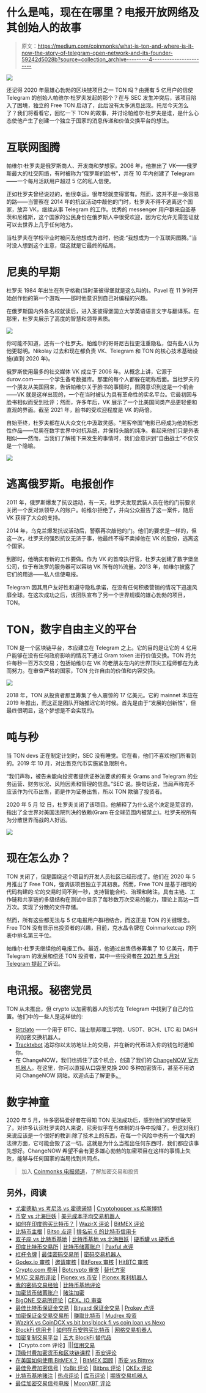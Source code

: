 # 什么是吨，现在在哪里？电报开放网络及其创始人的故事

> 原文：<https://medium.com/coinmonks/what-is-ton-and-where-is-it-now-the-story-of-telegram-open-network-and-its-founder-59242d5028b?source=collection_archive---------4----------------------->

![](img/c67aaa3a56bc3c8e76e9490843edb47b.png)

还记得 2020 年最雄心勃勃的区块链项目之一 TON 吗？由拥有 5 亿用户的信使 Telegram 的创始人帕维尔·杜罗夫发起的那个？在与 SEC 发生冲突后，该项目陷入了困境，独立的 Free TON 启动了，此后没有太多消息出现。托尼今天怎么了？我们将看看它，回忆一下 TON 的故事，并讨论帕维尔·杜罗夫是谁，是什么心态使他产生了创建一个独立于国家的消息传递和价值交换平台的想法。

# 互联网图腾

帕维尔·杜罗夫是俄罗斯商人、开发商和梦想家。2006 年，他推出了 VK——俄罗斯最大的社交网络，有时被称为“俄罗斯的脸书”，并在 10 年内创建了 Telegram——一个每月活跃用户超过 5 亿的私人信使。

正如杜罗夫曾经说过的，他很幸运，很年轻就变得富有。然而，这并不是一条容易的路——当警察在 2014 年的抗议活动中敲他的门时，杜罗夫不得不逃离这个国家，放弃 VK，继续从事 Telegram 的工作。优秀的 messenger 用户群来自圣基茨和尼维斯，这个国家的公民身份在俄罗斯人中很受欢迎，因为它允许无需签证就可以去世界上几乎任何地方。

当杜罗夫在学校毕业时被问及他想成为谁时，他说:“我想成为一个互联网图腾。”当时没人想到这个主意，但这就是它最终的结局。

# 尼奥的早期

杜罗夫 1984 年出生在列宁格勒(当时圣彼得堡就是这么叫的)。Pavel 在 11 岁时开始创作他的第一个游戏——那时他意识到自己对编程的兴趣。

在俄罗斯国内外各名校就读后，进入圣彼得堡国立大学英语语言文字与翻译系。在那里，杜罗夫展示了高度的智慧和领导素质。

![](img/7a25f993c702970f99801f4da0569fb5.png)

你可能不知道，还有一个杜罗夫。帕维尔的哥哥尼古拉更注重隐私，但有些人认为他更聪明。Nikolay 过去和现在都负责 VK、Telegram 和 TON 的核心技术基础设施(直到 2020 年)。

俄罗斯使用最多的社交媒体 VK 成立于 2006 年。从概念上讲，它源于 durov.com——一个学生备考数据库。那里的每个人都躲在昵称后面。当杜罗夫的一个朋友从美国回来，告诉帕维尔关于脸书的事情时，图腾意识到这是一个机会——VK 就是这样出现的，一个在当时被认为具有革命性的实名平台。它最初因与脸书相似而受到批评；然而，许多年后，VK 展示了一个比美国同类产品更轻便和直观的界面。截至 2021 年，脸书的受欢迎程度是 VK 的两倍。

自始至终，杜罗夫都在从大众文化中汲取灵感。“黑客帝国”电影已经成为他的标志性作品——尼奥在数字世界中对抗系统，并保持头脑的纯净。看起来他们只是外表相似——然而，当我们了解接下来发生的事情时，我们会意识到“自由战士”不仅仅是一个隐喻。

![](img/31a2bd8e3f4ce09f45a41bf55435a397.png)

# 逃离俄罗斯。电报创作

2011 年，俄罗斯爆发了抗议运动，有一天，杜罗夫发现武装人员在他的门前要求关闭一个反对派领导人的账户。帕维尔拒绝了，并向公众报告了这一案件，随后 VK 获得了大众的支持。

2014 年，乌克兰爆发抗议活动后，警察再次敲他的门。他们的要求是一样的，但这一次，杜罗夫的强烈抗议无济于事，他最终不得不卖掉他在 VK 的股份，逃离这个国家。

到那时，他确实有新的工作要做。作为 VK 的首席执行官，杜罗夫创建了数字堡垒公司，位于布法罗的服务器可以容纳 VK 所有的⅓流量。2013 年，帕维尔披露了它们的用途——私人信使电报。

Telegram 因其用户友好性和遵守隐私承诺，在没有任何积极营销的情况下迅速风靡全球。在这次成功之后，该团队宣布了另一个世界规模的雄心勃勃的项目，TON。

# TON，数字自由主义的平台

TON 是一个区块链平台，本应建立在 Telegram 之上。它的目的是让它的 4 亿用户能够在没有任何政府影响的情况下通过 Gram token 进行价值交换。TON 将允许每秒一百万次交易；包括帕维尔在 VK 的老朋友在内的世界顶尖工程师都在为此而努力。在审查严格的国家，TON 允许自由的价值和内容交换。

![](img/9eb9af0969a4996016d5086a15947b35.png)

2018 年，TON 从投资者那里筹集了令人震惊的 17 亿美元。它的 mainnet 本应在 2019 年推出，而这正是团队开始推迟它的时候。首先是由于“发展的创新性”，但最终很明显，这个梦想是不会实现的。

# 吨与秒

当 TON devs 正在制定计划时，SEC 没有睡觉。它在看，他们不喜欢他们所看到的。2019 年 10 月，对出售克代币实施紧急限制令。

“我们声称，被告未能向投资者提供证券法要求的有关 Grams and Telegram 的业务运营、财务状况、风险因素和管理的信息。”SEC 说。换句话说，当局声称克不应该作为代币出售，而是作为证券出售，所以 TON 欺骗了投资者。

2020 年 5 月 12 日，杜罗夫关闭了该项目。他解释了为什么这个决定是荒谬的，指出了全世界对美国法院判决的依赖(Gram 在全球范围内被禁止)。杜罗夫祝所有为分散世界而战的人好运。

![](img/5653b05bdf04dcc1c4b8c2722e71a607.png)

# 现在怎么办？

TON 关闭了，但是围绕这个项目的开发人员社区已经形成了。他们在 2020 年 5 月推出了 Free TON，强调该项目独立于其初衷。然而，Free TON 是基于相同的代码构建的:它的交易时间不到一秒，支持智能合约、治理和赌注。具有主链、工作链和共享链的多级结构在测试中显示了每秒数万次交易的能力，理论上高达一百万次。实现了分散的文件存储。

然而，所有这些都无法与 5 亿电报用户群相结合，而这正是 TON 的关键理念。Free TON 没有显示出投资者的兴趣，目前，克水晶令牌在 Coinmarketcap 的列表中排名第三千位。

帕维尔·杜罗夫继续他的电报工作。最近，他通过出售债券筹集了 10 亿美元，用于 Telegram 的发展和偿还 TON 投资者，其中一些投资者[在 2021 年 5 月对 Telegram 提起了](https://www.coindesk.com/investors-in-failed-ton-project-sue-telegram)诉讼。

# 电讯报。秘密党员

TON 从未推出，但 crypto 以加密机器人的形式在 Telegram 中找到了自己的位置。他们中的一些人是这样做的:

*   [Bitzlato](https://t.me/bitzlato) —一个用于 BTC、瑞士联邦理工学院、USDT、BCH、LTC 和 DASH 的加密交换机器人。
*   [Tracktxbot](https://t.me/tracktxbot) 追踪你以太坊地址上的交易，并在新的代币进入你的钱包时通知你。
*   在 ChangeNOW，我们也抓住了这个机会，创造了我们的 [ChangeNOW 官方机器人](https://t.me/ChangeNOW_officialbot)。在这里，你可以直接从口袋里兑换 200 多种加密货币，甚至不用访问 ChangeNOW 网站。欢迎点击了解更多[。](https://changenow.io/blog/exchange-messengers)

# 数字神童

2020 年 5 月，许多密码爱好者在得知 TON 无法成功后，感到他们的梦想破灭了。对许多认识杜罗夫的人来说，尼奥似乎在与体制的斗争中投降了。但这对我们来说应该是一个很好的教训:除了技术上的东西，在每一个风险中也有一个强大的法律方面，它可能会毁了这一切。这就是为什么当推出任何东西时，我们都应该事先想好。ChangeNOW 希望不会有更多雄心勃勃的加密项目在这样的事情上失败，能够与任何国家的当局找到共同点。

> 加入 [Coinmonks 电报频道](https://t.me/coincodecap)，了解加密交易和投资

## 另外，阅读

*   [尤霍德勒 vs 考尼洛 vs 霍德诺特](/coinmonks/youhodler-vs-coinloan-vs-hodlnaut-b1050acde55a) | [Cryptohopper vs 哈斯博特](https://blog.coincodecap.com/cryptohopper-vs-haasbot)
*   [币安 vs 北海巨妖](https://blog.coincodecap.com/binance-vs-kraken) | [美元成本平均交易机器人](https://blog.coincodecap.com/pionex-dca-bot)
*   [如何在印度购买比特币？](/coinmonks/buy-bitcoin-in-india-feb50ddfef94) | [WazirX 评论](/coinmonks/wazirx-review-5c811b074f5b) | [BitMEX 评论](https://blog.coincodecap.com/bitmex-review)
*   [比特币主根](https://blog.coincodecap.com/bitcoin-taproot) | [Bitso 点评](https://blog.coincodecap.com/bitso-review) | [排名前 6 的比特币信用卡](/coinmonks/bitcoin-credit-card-bc8ab6f377c6)
*   [双子座 vs 比特币基地](https://blog.coincodecap.com/gemini-vs-coinbase) | [比特币基地 vs 北海巨妖](https://blog.coincodecap.com/kraken-vs-coinbase) | [硬币罐 vs 硬币点](https://blog.coincodecap.com/coinspot-vs-coinjar)
*   [印度比特币交易所](/coinmonks/bitcoin-exchange-in-india-7f1fe79715c9) | [比特币储蓄账户](/coinmonks/bitcoin-savings-account-e65b13f92451) | [Paxful 点评](/coinmonks/paxful-review-4daf2354ab70)
*   [杠杆令牌](/coinmonks/leveraged-token-3f5257808b22) | [最佳密码交易所](/coinmonks/crypto-exchange-dd2f9d6f3769) | [密码交易机器人](https://blog.coincodecap.com/best-crypto-trading-bots)
*   [Godex.io 审核](/coinmonks/godex-io-review-7366086519fb) | [邀请审核](/coinmonks/invity-review-70f3030c0502) | [BitForex 审核](/coinmonks/bitforex-review-c4bb28d9e271) | [HitBTC 审核](/coinmonks/hitbtc-review-c5143c5d53c2)
*   [Crypto.com 费用](/coinmonks/binance-fees-8588ec17965) | [Botcrypto 审查](/coinmonks/botcrypto-review-2021-build-your-own-trading-bot-coincodecap-6b8332d736c7) | [替代方案](https://blog.coincodecap.com/crypto-com-alternatives)
*   [MXC 交易所评论](/coinmonks/mxc-exchange-review-3af0ec1cba8c) | [Pionex vs 币安](https://blog.coincodecap.com/pionex-vs-binance) | [Pionex 套利机器人](https://blog.coincodecap.com/pionex-arbitrage-bot)
*   [我的密码交易经验](/coinmonks/my-experience-with-crypto-copy-trading-d6feb2ce3ac5) | [比特币基地评论](/coinmonks/coinbase-review-6ef4e0f56064)
*   [加密货币储蓄账户](/coinmonks/cryptocurrency-savings-accounts-be3bc0feffbf) | [赌注加密](https://blog.coincodecap.com/staking-crypto)
*   [BigONE 交易所评论](/coinmonks/bigone-exchange-review-64705d85a1d4) | [CEX。IO 审查](https://blog.coincodecap.com/cex-io-review)
*   [最佳比特币保证金交易](/coinmonks/bitcoin-margin-trading-exchange-bcbfcbf7b8e3) | [Bityard 保证金交易](https://blog.coincodecap.com/bityard-margin-trading) | [Prokey 点评](/coinmonks/prokey-review-26611173c13c)
*   [加密保证金交易交易所](/coinmonks/crypto-margin-trading-exchanges-428b1f7ad108) | [赚取比特币](/coinmonks/earn-bitcoin-6e8bd3c592d9) | [Mudrex 投资](https://blog.coincodecap.com/mudrex-invest-review-the-best-way-to-invest-in-crypto)
*   [WazirX vs CoinDCX vs bit bns](/coinmonks/wazirx-vs-coindcx-vs-bitbns-149f4f19a2f1)|[block fi vs coin loan vs Nexo](/coinmonks/blockfi-vs-coinloan-vs-nexo-cb624635230d)
*   [BlockFi 信用卡](https://blog.coincodecap.com/blockfi-credit-card) | [如何在币安购买比特币](https://blog.coincodecap.com/buy-bitcoin-binance) | [网格交易机器人](https://blog.coincodecap.com/grid-trading)
*   [加密复制交易平台](/coinmonks/top-10-crypto-copy-trading-platforms-for-beginners-d0c37c7d698c) | [五大 BlockFi 替代品](https://blog.coincodecap.com/blockfi-alternatives)
*   【Crypto.com 评论】|[|](/coinmonks/crypto-com-review-f143dca1f74c)|[信用交易](/coinmonks/huobi-margin-trading-b3b06cdc1519)
*   [顶级付费加密货币和区块链课程](https://blog.coincodecap.com/blockchain-courses) | [币安评论](/coinmonks/binance-review-ee10d3bf3b6e)
*   [在美国如何使用 BitMEX？](https://blog.coincodecap.com/use-bitmex-in-usa) | [BitMEX 回顾](https://blog.coincodecap.com/bitmex-review) | [币安 vs Bittrex](https://blog.coincodecap.com/binance-vs-bittrex)
*   [最佳免费加密信号](https://blog.coincodecap.com/free-crypto-signals) | [YoBit 评论](/coinmonks/yobit-review-175464162c62) | [Bitbns 评论](/coinmonks/bitbns-review-38256a07e161) | [OKEx 评论](/coinmonks/okex-review-6b369304110f)
*   [比特币基地赌注](https://blog.coincodecap.com/coinbase-staking) | [热点评论](/coinmonks/hotbit-review-cd5bec41dafb) | [库币评论](https://blog.coincodecap.com/kucoin-review) | [期货交易机器人](/coinmonks/futures-trading-bots-5a282ccee3f5)
*   [最佳加密交易信号电报](/coinmonks/best-crypto-signals-telegram-5785cdbc4b2b) | [MoonXBT 评论](/coinmonks/moonxbt-review-6e4ab26d037)